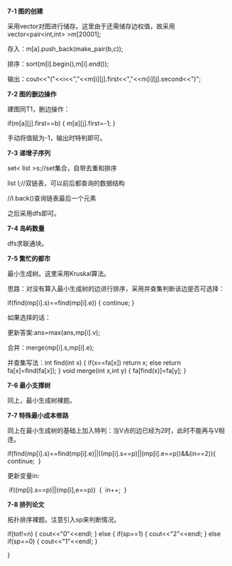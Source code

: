 **7-1 图的创建**

采用vector对图进行储存。这里由于还需储存边权值，故采用vector<pair<int,int> >m[20001];

存入：m[a].push_back(make_pair(b,c));

排序：sort(m[i].begin(),m[i].end());

输出：cout<<"("<<i<<","<<m[i][j].first<<","<<m[i][j].second<<")";







**7-2 图的删边操作**

建图同T1，删边操作：

if(m[a][j].first==b)
			{
				m[a][j].first=-1;
			}

手动将值赋为-1，输出时特判即可。







**7-3 递增子序列**

set< list<int> >s;//set集合，自带去重和排序 

list<int> l;//双链表，可以前后都查询的数据结构 

//l.back()查询链表最后一个元素 

之后采用dfs即可。







**7-4 岛屿数量**

dfs求联通块。







**7-5 繁忙的都市**

最小生成树。这里采用Kruskal算法。

思路：对没有算入最小生成树的边进行排序，采用并查集判断该边是否可选择：

if(find(mp[i].s)==find(mp[i].e))
		{
			continue;
		}

如果选择的话：

更新答案:ans=max(ans,mp[i].v);

合并：merge(mp[i].s,mp[i].e);

并查集写法：int find(int x)
{
	if(x==fa[x])
	return x;
	else return fa[x]=find(fa[x]);
}
void merge(int x,int y)
{
	fa[find(x)]=fa[y];
}







**7-6 最小支撑树**

同上，最小生成树裸题。







**7-7 特殊最小成本修路**

同上在最小生成树的基础上加入特判：当V点的边已经为2时，此时不能再与V相连。

​            if(find(mp[i].s)==find(mp[i].e)||((mp[i].s==p)||(mp[i].e==p))&&(in==2))
​			{
​				continue;
​			}

更新变量in:

​            if((mp[i].s==p)||(mp[i],e==p))
​			{
​				in++;
​			}







**7-8 排列论文**

拓扑排序裸题。注意引入sp来判断情况。

if(tot!=n)
		{
			cout<<"0"<<endl;
		}
		else 
		{
			if(sp==1)
			{
				cout<<"2"<<endl;
			}
			else if(sp==0)
			{
				cout<<"1"<<endl;
			}

}